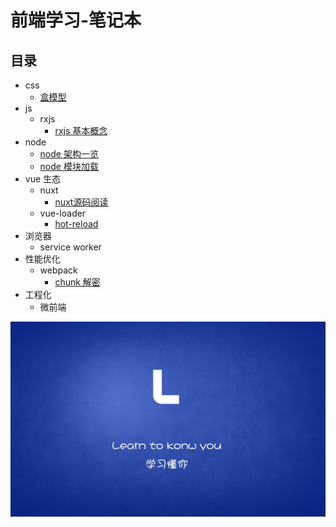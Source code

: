 # 前端学习-笔记本

## 目录
- css
    - [盒模型](./docs/16226266149073.md)
- js
    - rxjs 
        - [rxjs 基本概念](./docs/16221950149151.md)
- node
    - [node 架构一览](./docs/16249785029621.md)
    - [node 模块加载](./docs/16251942644019.md)
- vue 生态
    - nuxt
        - [nuxt源码阅读](./docs/16221949411992.md)
    - vue-loader
        - [hot-reload](./docs/16221949411793.md)
- 浏览器
    - service worker
- 性能优化
    - webpack
        - [chunk 解密](./docs/16221948706253.md)
- 工程化
    - 微前端

![](.gitbook/assets/image%20%289%29.png)






